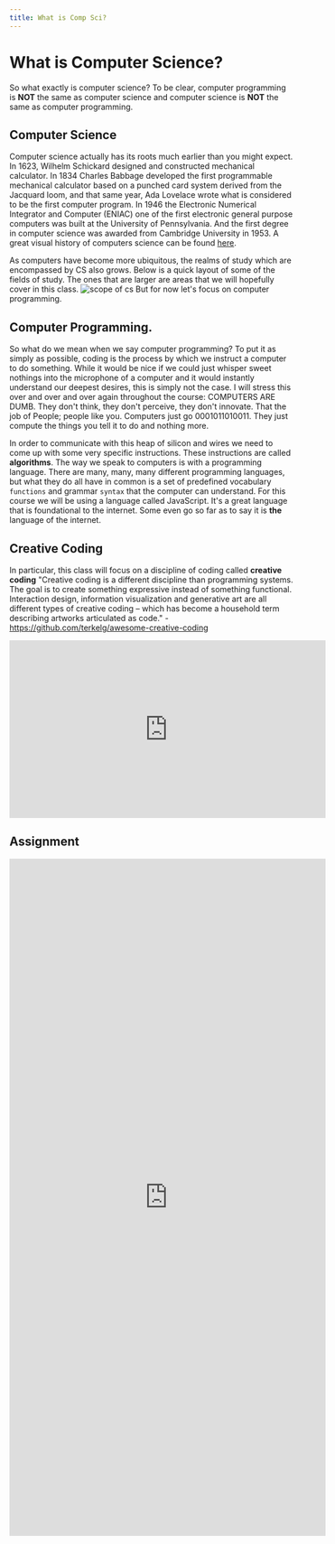 ```yaml
---
title: What is Comp Sci?
---
```


# What is Computer Science?
So what exactly is computer science? To be clear, computer programming is **NOT** the same as computer science and computer science is **NOT** the same as computer programming.

## Computer Science
Computer science actually has its roots much earlier than you might expect. In 1623, Wilhelm Schickard designed and constructed mechanical calculator. In 1834 Charles Babbage developed the first programmable mechanical calculator based on a punched card system derived from the Jacquard loom, and that same year, Ada Lovelace wrote what is considered to be the first computer program. In 1946 the Electronic Numerical Integrator and Computer (ENIAC) one of the first electronic general purpose computers was built at the University of Pennsylvania. And the first degree in computer science was awarded from Cambridge University in 1953.  A great visual history of computers science can be found [here](http://www.visualcapitalist.com/history-computer-science-one-infographic/).

As computers have become more ubiquitous, the realms of study which are encompassed by CS also grows. Below is a quick layout of some of the fields of study. The ones that are larger are areas that we will hopefully cover in this class.
![scope of cs]({{site.baseurl}}/img/CS-outline.png)
But for now let's focus on computer programming.

## Computer Programming.
So what do we mean when we say computer programming? To put it as simply as possible, coding is the process by which we instruct a computer to do something. While it would be nice if we could just whisper sweet nothings into the microphone of a computer and it would instantly understand our deepest desires, this is simply not the case. I will stress this over and over and over again throughout the course: COMPUTERS ARE DUMB. They don't think, they don't perceive, they don't innovate. That the job of People; people like you. Computers just go 0001011010011. They just compute the things you tell it to do and nothing more.

In order to communicate with this heap of silicon and wires we need to come up with some very specific instructions. These instructions are called **algorithms**. The way we speak to computers is with a programming language. There are many, many, many different programming languages, but what they do all have in common is a set of predefined vocabulary `functions` and grammar `syntax` that the computer can understand. For this course we will be using a language called JavaScript. It's a great language that is foundational to the internet. Some even go so far as to say it is **the** language of the internet.

## Creative Coding
In particular, this class will focus on a discipline of coding called **creative coding** "Creative coding is a different discipline than programming systems. The goal is to create something expressive instead of something functional. Interaction design, information visualization and generative art are all different types of creative coding – which has become a household term describing artworks articulated as code."
-https://github.com/terkelg/awesome-creative-coding

<iframe width="560" height="315" src="https://www.youtube.com/embed/68JUaszsvmU?rel=0" frameborder="0" allow="autoplay; encrypted-media" allowfullscreen></iframe>

## Assignment
<iframe src="https://docs.google.com/forms/d/e/1FAIpQLScWu5WVHFWR648AqlbUNfj3VW-zhqVcpf9EPuUziu3bPdKWdg/viewform?embedded=true" width="560" height="1200" frameborder="0" marginheight="0" marginwidth="0">Loading...</iframe>
